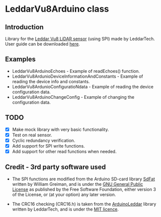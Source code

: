 # LeddarVu8Arduino class

## Introduction
Library for the [Leddar Vu8 LiDAR sensor](https://leddartech.com/modules/leddarvu/) (using SPI) made by LeddarTech. User guide can be downloaded [here](https://support.leddartech.com/file.php/181AGYWYHCZQY18023063C4C6/LeddarVu-and-Configurator-User-Guide.pdf).

## Examples
* LeddarVu8ArduinoEchoes - Example of readEchoes() function.
* LeddarVu8ArdunioDeviceInformationAndConstants - Example of reading the device info and constants.
* LeddarVu8ArdunioConfiguratioNdata - Example of reading the device configuration data.
* LeddarVu8ArduinoChangeConfig - Example of changing the configuration data.

## TODO
- [x] Make mock library with very basic functionality.
- [x] Test on real sensor.
- [x] Cyclic redundancy verification.
- [x] Add support for SPI write functions.
- [x] Add support for other read functions when needed.

## Credit - 3rd party software used
* The SPI functions are modified from the Arduino SD-card library [SdFat](https://github.com/greiman/SdFat) written by William Greiman, and is under the [GNU General Public License](http://www.gnu.org/licenses/) as published by the Free Software Foundation, either version 3 of the License, or (at your option) any later version.

* The CRC16 checking (CRC16.h) is taken from the [ArduinoLeddar](http://share.leddartech.com/ArduinoLeddar.zip) library written by LeddarTech, and is under the [MIT licence](https://opensource.org/licenses/mit-license.html).
